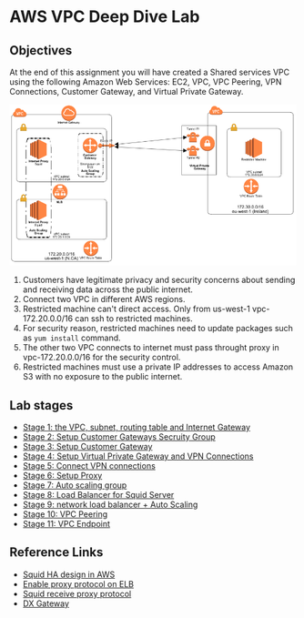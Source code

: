 # AWS VPC Deep Dive Lab

## Objectives

At the end of this assignment you will have created a Shared services VPC using the following Amazon Web Services: EC2, VPC, VPC Peering, VPN Connections, Customer Gateway, and Virtual Private Gateway.

![](images/architecture1.png)

1. Customers have legitimate privacy and security concerns about sending and receiving data across the public internet.
2. Connect two VPC in different AWS regions.
3. Restricted machine can't direct access. Only from us-west-1 vpc-172.20.0.0/16 can ssh to restricted machines.
4. For security reason, restricted machines need to update packages such as `yum install` command.
5. The other two VPC connects to internet must pass throught proxy in vpc-172.20.0.0/16 for the security control.
6. Restricted machines must use a private IP addresses to access Amazon S3 with no exposure to the public internet.

## Lab stages

- [Stage 1: the VPC, subnet, routing table and Internet Gateway](stage1-vpc.md)
- [Stage 2: Setup Customer Gateways Secruity Group](stage2-sg.md)
- [Stage 3: Setup Customer Gateway](stage3-cgw.md)
- [Stage 4: Setup Virtual Private Gateway and VPN Connections](stage4-vgw.md)
- [Stage 5: Connect VPN connections](stage5-vpn-tunnel.md)
- [Stage 6: Setup Proxy](stage6-proxy.md)
- [Stage 7: Auto scaling group](stage7-autoscaling.md)
- [Stage 8: Load Balancer for Squid Server](stage8-nlb.md)
- [Stage 9: network load balancer + Auto Scaling](stage9-nlb-asg.md)
- [Stage 10: VPC Peering](stage10-vpc-peering.md)
- [Stage 11: VPC Endpoint](stage11-vpc-endpoint.md)


## Reference Links

- [Squid HA design in AWS](https://aws.amazon.com/articles/using-squid-proxy-instances-for-web-service-access-in-amazon-vpc-another-example-with-aws-codedeploy-and-amazon-cloudwatch/)
- [Enable proxy protocol on ELB](http://docs.aws.amazon.com/elasticloadbalancing/latest/classic/enable-proxy-protocol.html)
- [Squid receive proxy protocol](ftp://ftp.arnes.si/packages/squid/squid-3.5.3-RELEASENOTES.html#toc2.7)
- [DX Gateway](https://aws.amazon.com/tw/blogs/aws/new-aws-direct-connect-gateway-inter-region-vpc-access/)